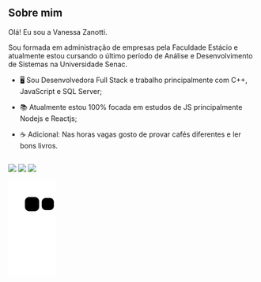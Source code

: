 ## Sobre mim

Olá! Eu sou a Vanessa Zanotti.

Sou formada em administração de empresas pela Faculdade Estácio e atualmente estou cursando o último período de Análise e Desenvolvimento de Sistemas na Universidade Senac.

- 🖥 Sou Desenvolvedora Full Stack e trabalho principalmente com C++, JavaScript e SQL Server;
- 📚 Atualmente estou 100% focada em estudos de JS principalmente Nodejs e Reactjs;

- ☕ Adicional: Nas horas vagas gosto de provar cafés diferentes e ler bons livros. 
  
  ##
 
<div> 
  <a href = "mailto:zanottivanessa11@gmail.com" target="_blank"><img src="https://img.shields.io/badge/-Gmail-EE82EE?style=for-the-badge&logo=gmail&logoColor=white"></a>
  <a href="https://www.linkedin.com/in/vanessa-zanotti-4a59461a5/" target="_blank"><img src="https://img.shields.io/badge/-LinkedIn-4876FF?style=for-the-badge&logo=linkedin&logoColor=white"></a> 
  <a href="https://instagram.com/nessazanotti" target="_blank"><img src="https://img.shields.io/badge/-Instagram-54FF9F?style=for-the-badge&logo=instagram&logoColor=white"></a>
 	
 ![Snake animation](https://github.com/vanessazanotti/vanessazanotti/blob/output/github-contribution-grid-snake.svg)
 
</div>

